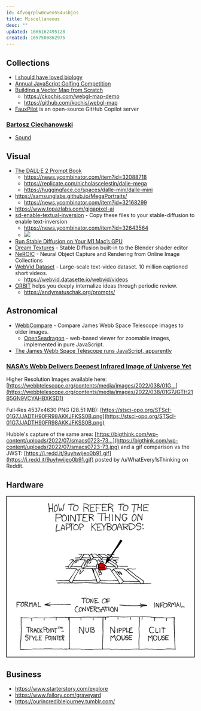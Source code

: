```yaml
---
id: 4fvoqrplw0cweo554usbjos
title: Miscellaneous
desc: ""
updated: 1666162495128
created: 1657500862975
---
```


## Collections

- [I should have loved biology](https://jsomers.net/i-should-have-loved-biology/)
- [Annual JavaScript Golfing Competition](https://js1024.fun/results/2022)
- [Building a Vector Map from Scratch](https://ckochis.com/building-a-vector-map-from-scratch)
  - https://ckochis.com/webgl-map-demo
  - https://github.com/kochis/webgl-map
- [FauxPilot](https://github.com/moyix/fauxpilot) is an open-source GitHub Copilot server

### [Bartosz Ciechanowski](https://ciechanow.ski/archives/)

- [Sound](https://ciechanow.ski/sound/)

## Visual

- [The DALL·E 2 Prompt Book](https://dallery.gallery/the-dalle-2-prompt-book/)
  - https://news.ycombinator.com/item?id=32088718
  - https://replicate.com/nicholascelestin/dalle-mega
  - https://huggingface.co/spaces/dalle-mini/dalle-mini
- https://samsunglabs.github.io/MegaPortraits/
  - https://news.ycombinator.com/item?id=32168299
- https://www.topazlabs.com/gigapixel-ai
- [sd-enable-textual-inversion](https://github.com/hlky/sd-enable-textual-inversion) - Copy these files to your stable-diffusion to enable text-inversion
  - https://news.ycombinator.com/item?id=32643564
  - ![](https://camo.githubusercontent.com/8fc4621d6a30a8bc94192aff7cfd3f5f5f588401752001c0d0888e898f8a93b1/68747470733a2f2f7465787475616c2d696e76657273696f6e2e6769746875622e696f2f7374617469632f696d616765732f65646974696e672f7465617365722e4a5047)
- [Run Stable Diffusion on Your M1 Mac’s GPU](https://news.ycombinator.com/item?id=32678664)
- [Dream Textures](https://github.com/carson-katri/dream-textures) - Stable Diffusion built-in to the Blender shader editor
- [NeROIC](https://github.com/snap-research/NeROIC) - Neural Object Capture and Rendering from Online Image Collections
- [WebVid Dataset](https://github.com/m-bain/webvid) - Large-scale text-video dataset. 10 million captioned short videos.
  - https://webvid.datasette.io/webvid/videos
- [ORBIT](https://withorbit.com/) helps you deeply internalize ideas through periodic review.
  - https://andymatuschak.org/prompts/

## Astronomical

- [WebbCompare](https://github.com/JohnEdChristensen/WebbCompare) - Compare James Webb Space Telescope images to older images.
  - [OpenSeadragon](https://github.com/openseadragon/openseadragon) - web-based viewer for zoomable images, implemented in pure JavaScript.
- [The James Webb Space Telescope runs JavaScript, apparently](https://www.theverge.com/2022/8/18/23206110/james-webb-space-telescope-javascript-jwst-instrument-control)

### [NASA’s Webb Delivers Deepest Infrared Image of Universe Yet](https://www.nasa.gov/image-feature/goddard/2022/nasa-s-webb-delivers-deepest-infrared-image-of-universe-yet)

Higher Resolution Images available here: [https://webbtelescope.org/contents/media/images/2022/038/01G...](https://webbtelescope.org/contents/media/images/2022/038/01G7JGTH21B5GN9VCYAHBXKSD1)

Full-Res 4537x4630 PNG (28.51 MB): [https://stsci-opo.org/STScI-01G7JJADTH90FR98AKKJFKSS0B.png](https://stsci-opo.org/STScI-01G7JJADTH90FR98AKKJFKSS0B.png)

Hubble's capture of the same area: [https://bigthink.com/wp-content/uploads/2022/07/smacs0723-73...](https://bigthink.com/wp-content/uploads/2022/07/smacs0723-73.jpg) and a gif comparison vs the JWST: [https://i.redd.it/9uyhwijeo0b91.gif](https://i.redd.it/9uyhwijeo0b91.gif) posted by /u/WhatEvery1sThinking on Reddit.

## Hardware

![](/assets/images/appropriate_term.png)

## Business

- https://www.starterstory.com/explore
- https://www.failory.com/graveyard
- https://ourincrediblejourney.tumblr.com/
